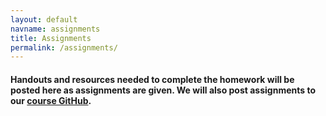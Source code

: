```yaml
---
layout: default
navname: assignments
title: Assignments
permalink: /assignments/
---
```


#### Handouts and resources needed to complete the homework will be posted here as assignments are given. We will also post assignments to our [course GitHub](http://github.com/jeanqasaur/cmu-15316-spring17).

<cloudstitch-handlebars user="jeanyang" app="cmu-15-316-spring-2017-assignments"></cloudstitch-handlebars>
